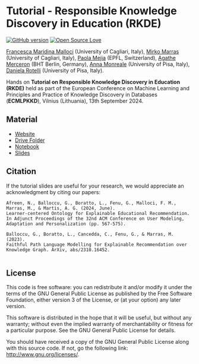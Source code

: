 # Tutorial - Responsible Knowledge Discovery in Education (RKDE)


[![GitHub version](https://badge.fury.io/gh/boennemann%2Fbadges.svg)](http://badge.fury.io/gh/boennemann%2Fbadges)
[![Open Source Love](https://badges.frapsoft.com/os/gpl/gpl.svg?v=102)](https://github.com/ellerbrock/open-source-badge/)

[Francesca Maridina Malloci](https://scholar.google.com/citations?user=H56pYLcAAAAJ&hl=it) (University of Cagliari, Italy),
[Mirko Marras](https://scholar.google.com/citations?user=JZhqKBIAAAAJ) (University of Cagliari, Italy),
[Paola Mejia](https://scholar.google.com/citations?user=qG-UQgwAAAAJ&hl=it) (EPFL, Switzerland), 
[Agathe Merceron](https://scholar.google.com/citations?user=rsiLltAAAAAJ&hl=it) (BHT Berlin, Germany),
[Anna Monreale](https://scholar.google.com/citations?user=bA-rXeUAAAAJ&hl=it) (University of Pisa, Italy),
[Daniela Rotelli](https://scholar.google.com/citations?user=OAELHzsAAAAJ&hl=it) (University of Pisa, Italy).


Hands on **Tutorial on Responsible Knowledge Discovery in Education (RKDE)** held as part of the European Conference on Machine Learning and Principles and Practice of Knowledge Discovery in Databases (**ECMLPKKD**), Vilnius (Lithuania), 13th September 2024. 


## Material
- [Website](http://rkde2024.isti.cnr.it)
- [Drive Folder]()
- [Notebook]()
- [Slides]()


## Citation 
If the tutorial slides are useful for your research, we would appreciate an acknowledgment by citing our papers:

```
Afreen, N., Balloccu, G., Boratto, L., Fenu, G., Malloci, F. M., Marras, M., & Martis, A. G. (2024, June).
Learner-centered Ontology for Explainable Educational Recommendation.
In Adjunct Proceedings of the 32nd ACM Conference on User Modeling, Adaptation and Personalization (pp. 567-575).

Balloccu, G., Boratto, L., Cancedda, C., Fenu, G., & Marras, M. (2023).
Faithful Path Language Modelling for Explainable Recommendation over Knowledge Graph. ArXiv, abs/2310.16452. 


```


## License
This code is free software: you can redistribute it and/or modify it under the terms of the GNU General Public License as published by the Free Software Foundation, either version 3 of the License, or (at your option) any later version.

This software is distributed in the hope that it will be useful, but without any warranty; without even the implied warranty of merchantability or fitness for a particular purpose. See the GNU General Public License for details.

You should have received a copy of the GNU General Public License along with this source code. If not, go the following link: http://www.gnu.org/licenses/.
